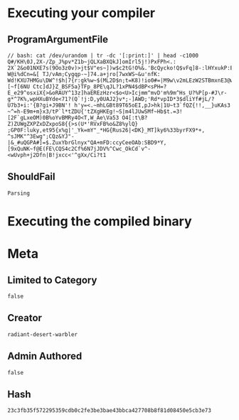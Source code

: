 # Executing your compiler

## ProgramArgumentFile

```
// bash: cat /dev/urandom | tr -dc '[:print:]' | head -c1000
Q#/KH\0J,2X-/Zp_J%pv*Z1b~jQLXaBXQkJ]omIrl5j!)PxFPh<.: 2X`2&o01NXE7s(9Oo3z0v)>jt$V"es~])w$c2tG!O%&.'BcQycko!Q$vFq]8-:lHYxukP:EL0;6ww{!T)gMHfJPmv#g9[Tv'xzh-W@i%dCn=&[ TJ/vAm;Cygqp-~]74.a+jro[7wxWS~&u'nfK: Wd!KXU7HMGu\DW^!$h|7{r:gk%w~$(ML2D$n;t=K8)!io0#=|M9w\v2mLEzW2STBmxnE3@w_[<GvrI5cIb6<~%7$rXm]_v/[F)@5\w+";8,f0mZejF!d]>7t{=r]c/Psy"US<x&.;d{Gphb+az&&GHT;-8p`n@#v;;@u_WQ%r|$b8Rm|A&Q}e3[>QTk]Hq;[~f[6NU Ctc]dJ}Z_BSF5a}TFp_8PE\qJL?1xPN4$dBP<sPH=?E_e29^osxiX{>&oRAUY^13z]haEREzHzr<$o<U>Icjmm^mvD'm%9m^Hs_U?%P[p-#J\r-g*^7K%,wpHXuBYde<71?(Q`!j:D,y0UAJ2}v*;-]AWD;'Rd*vpID*3$dliYf#jL/?U7b3+i:'{B?gi+J9BN'! h'y=<.~mhLGBt89T65oEI,pJ>hk|1U~t3`fQZ{!!,__}uKAs3 ~^=h-E9m+m}x3/tP`l*tZDU{'tZXgHKEg!~S|m4lJUwSMf~Hb$t.=3![2F`gLxeOM)0B%oYvBMRy4O<T,W_Ae\Va53 O4[:t\B?Z)ZUWgZXPZxDZxpoS8{{>s(U*'RVxFB%o&Z8%ylQ} ;GP0F:luky,et95{x%g|'_Yk=mY"_*HG{Rus26|<DK}_MT]ky6%33byrFX9*+, ^sJMK"^3Ewg";CQz&YJ"-|&_#uQGPA#]=$.ZuxYbrGlnyx"QA+mFD:ccyCeeOAb:SBD9*Y,[9xQuNK~f@E(FE\CQS4c2Cf%6N7jJDV%^Cwc_OkCd`v^-<wUvph+j2Dfn|B!jxcc<'^gXx/Ci?t1
```

## ShouldFail

```
Parsing
```

# Executing the compiled binary

# Meta

## Limited to Category

```
false
```

## Creator

```
radiant-desert-warbler
```

## Admin Authored

```
false
```

## Hash

```
23c3fb35f572295359cdb0c2fe3be3bae43bbca427708b8f81d08450e5cb3e73
```
